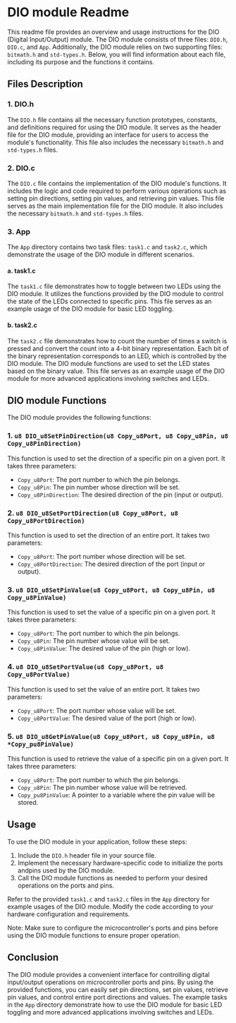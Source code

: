 # DIO module Readme

This readme file provides an overview and usage instructions for the DIO (Digital Input/Output) module. The DIO module consists of three files: `DIO.h`, `DIO.c`, and `App`. Additionally, the DIO module relies on two supporting files: `bitmath.h` and `std-types.h`. Below, you will find information about each file, including its purpose and the functions it contains.

## Files Description

### 1. DIO.h

The `DIO.h` file contains all the necessary function prototypes, constants, and definitions required for using the DIO module. It serves as the header file for the DIO module, providing an interface for users to access the module's functionality. This file also includes the necessary `bitmath.h` and `std-types.h` files.

### 2. DIO.c

The `DIO.c` file contains the implementation of the DIO module's functions. It includes the logic and code required to perform various operations such as setting pin directions, setting pin values, and retrieving pin values. This file serves as the main implementation file for the DIO module. It also includes the necessary `bitmath.h` and `std-types.h` files.

### 3. App

The `App` directory contains two task files: `task1.c` and `task2.c`, which demonstrate the usage of the DIO module in different scenarios.

#### a. task1.c

The `task1.c` file demonstrates how to toggle between two LEDs using the DIO module. It utilizes the functions provided by the DIO module to control the state of the LEDs connected to specific pins. This file serves as an example usage of the DIO module for basic LED toggling.

#### b. task2.c

The `task2.c` file demonstrates how to count the number of times a switch is pressed and convert the count into a 4-bit binary representation. Each bit of the binary representation corresponds to an LED, which is controlled by the DIO module. The DIO module functions are used to set the LED states based on the binary value. This file serves as an example usage of the DIO module for more advanced applications involving switches and LEDs.

## DIO module Functions

The DIO module provides the following functions:

### 1. `u8 DIO_u8SetPinDirection(u8 Copy_u8Port, u8 Copy_u8Pin, u8 Copy_u8PinDirection)`

This function is used to set the direction of a specific pin on a given port. It takes three parameters:
- `Copy_u8Port`: The port number to which the pin belongs.
- `Copy_u8Pin`: The pin number whose direction will be set.
- `Copy_u8PinDirection`: The desired direction of the pin (input or output).

### 2. `u8 DIO_u8SetPortDirection(u8 Copy_u8Port, u8 Copy_u8PortDirection)`

This function is used to set the direction of an entire port. It takes two parameters:
- `Copy_u8Port`: The port number whose direction will be set.
- `Copy_u8PortDirection`: The desired direction of the port (input or output).

### 3. `u8 DIO_u8SetPinValue(u8 Copy_u8Port, u8 Copy_u8Pin, u8 Copy_u8PinValue)`

This function is used to set the value of a specific pin on a given port. It takes three parameters:
- `Copy_u8Port`: The port number to which the pin belongs.
- `Copy_u8Pin`: The pin number whose value will be set.
- `Copy_u8PinValue`: The desired value of the pin (high or low).

### 4. `u8 DIO_u8SetPortValue(u8 Copy_u8Port, u8 Copy_u8PortValue)`

This function is used to set the value of an entire port. It takes two parameters:
- `Copy_u8Port`: The port number whose value will be set.
- `Copy_u8PortValue`: The desired value of the port (high or low).

### 5. `u8 DIO_u8GetPinValue(u8 Copy_u8Port, u8 Copy_u8Pin, u8 *Copy_pu8PinValue)`

This function is used to retrieve the value of a specific pin on a given port. It takes three parameters:
- `Copy_u8Port`: The port number to which the pin belongs.
- `Copy_u8Pin`: The pin number whose value will be retrieved.
- `Copy_pu8PinValue`: A pointer to a variable where the pin value will be stored.

## Usage

To use the DIO module in your application, follow these steps:

1. Include the `DIO.h` header file in your source file.
2. Implement the necessary hardware-specific code to initialize the ports andpins used by the DIO module.
3. Call the DIO module functions as needed to perform your desired operations on the ports and pins.

Refer to the provided `task1.c` and `task2.c` files in the `App` directory for example usages of the DIO module. Modify the code according to your hardware configuration and requirements.

Note: Make sure to configure the microcontroller's ports and pins before using the DIO module functions to ensure proper operation.

## Conclusion

The DIO module provides a convenient interface for controlling digital input/output operations on microcontroller ports and pins. By using the provided functions, you can easily set pin directions, set pin values, retrieve pin values, and control entire port directions and values. The example tasks in the `App` directory demonstrate how to use the DIO module for basic LED toggling and more advanced applications involving switches and LEDs.
